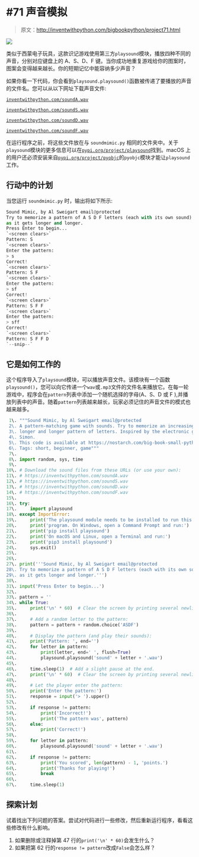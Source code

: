 # #71 声音模拟

> 原文：<http://inventwithpython.com/bigbookpython/project71.html>

![](img/9d995d63aaead72cad01120081eb8f75.png)

类似于西蒙电子玩具，这款识记游戏使用第三方`playsound`模块，播放四种不同的声音，分别对应键盘上的 A、S、D、F 键。当你成功地重复游戏给你的图案时，图案会变得越来越长。你的短期记忆中能容纳多少声音？

如果你看一下代码，你会看到`playsound.playsound()`函数被传递了要播放的声音的文件名。您可以从以下网址下载声音文件:

[`inventwithpython.com/soundA.wav`](https://inventwithpython.com/soundA.wav)

[`inventwithpython.com/soundS.wav`](https://inventwithpython.com/soundS.wav)

[`inventwithpython.com/soundD.wav`](https://inventwithpython.com/soundD.wav)

[`inventwithpython.com/soundF.wav`](https://inventwithpython.com/soundF.wav)

在运行程序之前，将这些文件放在与 `soundmimic.py` 相同的文件夹中。关于`playsound`模块的更多信息可以在[`pypi.org/project/playsound`](https://pypi.org/project/playsound/)找到。macOS 上的用户还必须安装来自[`pypi.org/project/pyobjc`](https://pypi.org/project/pyobjc/)的`pyobjc`模块才能让`playsound`工作。

## 行动中的计划

当您运行 `soundmimic.py` 时，输出将如下所示:

```py
Sound Mimic, by Al Sweigart email@protected
Try to memorize a pattern of A S D F letters (each with its own sound)
as it gets longer and longer.
Press Enter to begin...
`<screen clears>`
Pattern: S
`<screen clears>`
Enter the pattern:
> s
Correct!
`<screen clears>`
Pattern: S F
`<screen clears>`
Enter the pattern:
> sf
Correct!
`<screen clears>`
Pattern: S F F
`<screen clears>`
Enter the pattern:
> sff
Correct!
`<screen clears>`
Pattern: S F F D
`--snip--`
```

## 它是如何工作的

这个程序导入了`playsound`模块，可以播放声音文件。该模块有一个函数`playsound()`，您可以向它传递一个`wav`或`.mp3`文件的文件名来播放它。在每一轮游戏中，程序会在`pattern`列表中添加一个随机选择的字母(A、S、D 或 F ),并播放列表中的声音。随着`pattern`列表越来越长，玩家必须记住的声音文件的模式也越来越多。

```py
 1\. """Sound Mimic, by Al Sweigart email@protected
 2\. A pattern-matching game with sounds. Try to memorize an increasingly
 3\. longer and longer pattern of letters. Inspired by the electronic game,
 4\. Simon.
 5\. This code is available at https://nostarch.com/big-book-small-python-programming
 6\. Tags: short, beginner, game"""
 7\. 
 8\. import random, sys, time
 9\. 
10\. # Download the sound files from these URLs (or use your own):
11\. # https://inventwithpython.com/soundA.wav
12\. # https://inventwithpython.com/soundS.wav
13\. # https://inventwithpython.com/soundD.wav
14\. # https://inventwithpython.com/soundF.wav
15\. 
16\. try:
17\.     import playsound
18\. except ImportError:
19\.     print('The playsound module needs to be installed to run this')
20\.     print('program. On Windows, open a Command Prompt and run:')
21\.     print('pip install playsound')
22\.     print('On macOS and Linux, open a Terminal and run:')
23\.     print('pip3 install playsound')
24\.     sys.exit()
25\. 
26\. 
27\. print('''Sound Mimic, by Al Sweigart email@protected
28\. Try to memorize a pattern of A S D F letters (each with its own sound)
29\. as it gets longer and longer.''')
30\. 
31\. input('Press Enter to begin...')
32\. 
33\. pattern = ''
34\. while True:
35\.     print('\n' * 60)  # Clear the screen by printing several newlines.
36\. 
37\.     # Add a random letter to the pattern:
38\.     pattern = pattern + random.choice('ASDF')
39\. 
40\.     # Display the pattern (and play their sounds):
41\.     print('Pattern: ', end='')
42\.     for letter in pattern:
43\.         print(letter, end=' ', flush=True)
44\.         playsound.playsound('sound' + letter + '.wav')
45\. 
46\.     time.sleep(1)  # Add a slight pause at the end.
47\.     print('\n' * 60)  # Clear the screen by printing several newlines.
48\. 
49\.     # Let the player enter the pattern:
50\.     print('Enter the pattern:')
51\.     response = input('> ').upper()
52\. 
53\.     if response != pattern:
54\.         print('Incorrect!')
55\.         print('The pattern was', pattern)
56\.     else:
57\.         print('Correct!')
58\. 
59\.     for letter in pattern:
60\.         playsound.playsound('sound' + letter + '.wav')
61\. 
62\.     if response != pattern:
63\.         print('You scored', len(pattern) - 1, 'points.')
64\.         print('Thanks for playing!')
65\.         break
66\. 
67\.     time.sleep(1) 
```

## 探索计划

试着找出下列问题的答案。尝试对代码进行一些修改，然后重新运行程序，看看这些修改有什么影响。

1.  如果删除或注释掉第 47 行的`print('\n' * 60)`会发生什么？
2.  如果把第 62 行的`response != pattern`改成`False`会怎么样？